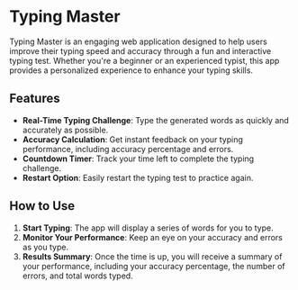 # Typing Master

Typing Master is an engaging web application designed to help users improve their typing speed and accuracy through a fun and interactive typing test. Whether you're a beginner or an experienced typist, this app provides a personalized experience to enhance your typing skills.

## Features

- **Real-Time Typing Challenge**: Type the generated words as quickly and accurately as possible.
- **Accuracy Calculation**: Get instant feedback on your typing performance, including accuracy percentage and errors.
- **Countdown Timer**: Track your time left to complete the typing challenge.
- **Restart Option**: Easily restart the typing test to practice again.

## How to Use

1. **Start Typing**: The app will display a series of words for you to type.
2. **Monitor Your Performance**: Keep an eye on your accuracy and errors as you type.
3. **Results Summary**: Once the time is up, you will receive a summary of your performance, including your accuracy percentage, the number of errors, and total words typed.


